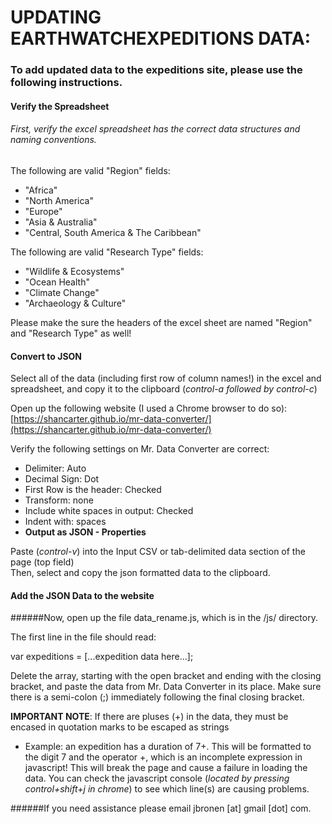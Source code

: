 # UPDATING EARTHWATCHEXPEDITIONS DATA:

### To add updated data to the expeditions site, please use the following instructions.

#### Verify the Spreadsheet

###### First, verify the excel spreadsheet has the correct data structures and naming conventions.
The following are valid "Region" fields:
* "Africa"
* "North America"
* "Europe"
* "Asia & Australia"
* "Central, South America & The Caribbean"

The following are valid "Research Type" fields:
* "Wildlife & Ecosystems"
* "Ocean Health"
* "Climate Change"
* "Archaeology & Culture"

Please make the sure the headers of the excel sheet are named "Region" and "Research Type" as well!

#### Convert to JSON

Select all of the data (including first row of column names!) in the excel and spreadsheet, and copy it to the clipboard (_control-a followed by control-c_)

Open up the following website (I used a Chrome browser to do so):
[https://shancarter.github.io/mr-data-converter/](https://shancarter.github.io/mr-data-converter/)

Verify the following settings on Mr. Data Converter are correct:
* Delimiter: Auto
* Decimal Sign: Dot
* First Row is the header: Checked
 * Transform: none
* Include white spaces in output: Checked
 * Indent with: spaces
* **Output as JSON - Properties**

Paste (_control-v_) into the Input CSV or tab-delimited data section of the page (top field)  
Then, select and copy the json formatted data to the clipboard.

#### Add the JSON Data to the website
######Now, open up the file data_rename.js, which is in the /js/ directory.

The first line in the file should read:

var expeditions = [...expedition data here...];

Delete the array, starting with the open bracket and ending with the closing bracket, and paste the data from Mr. Data Converter in its place.
Make sure there is a semi-colon (;) immediately following the final closing bracket.

**IMPORTANT NOTE**: If there are pluses (+) in the data, they must be encased in quotation marks to be escaped as strings
* Example: an expedition has a duration of 7+. This will be formatted to the digit 7 and the operator +, which is an incomplete expression in javascript!
This will break the page and cause a failure in loading the data. You can check the javascript console (_located by pressing control+shift+j in chrome_) to see which line(s) are causing problems. 

######If you need assistance please email jbronen [at] gmail [dot] com.
